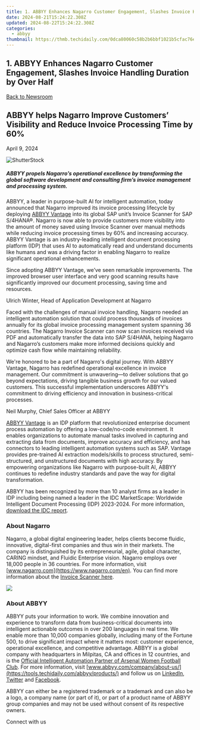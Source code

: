 ```yaml
---
title: 1. ABBYY Enhances Nagarro Customer Engagement, Slashes Invoice Handling Duration by Over Half
date: 2024-08-21T15:24:22.308Z
updated: 2024-08-22T15:24:22.308Z
categories:
  - abbyy
thumbnail: https://thmb.techidaily.com/0dca80060c58b2b6bbf1021b5cfac76e3fa6cc6f30bafd7ebd2e3f93bc51e809.jpg
---
```


## 1. ABBYY Enhances Nagarro Customer Engagement, Slashes Invoice Handling Duration by Over Half

[Back to Newsroom](https://tools.techidaily.com/abbyy/products/)

## ABBYY helps Nagarro Improve Customers’ Visibility and Reduce Invoice Processing Time by 60%

April 9, 2024

![ShutterStock](https://content.abbyy.com/-/media/project/abbyy/abbyy/branchtemplates/shutterstock_1272462163_1296-x-729.jpg?h=729&iar=0&w=1296)

##### ABBYY propels Nagarro’s operational excellence by transforming the global software development and consulting firm’s invoice management and processing system. 

 ABBYY, a leader in purpose-built AI for intelligent automation, today announced that Nagarro improved its invoice processing lifecycle by deploying [ABBYY Vantage](https://tools.techidaily.com/abbyy/products/) into its global SAP unit’s Invoice Scanner for SAP S/4HANA®. Nagarro is now able to provide customers more visibility into the amount of money saved using Invoice Scanner over manual methods while reducing invoice processing times by 60% and increasing accuracy. ABBYY Vantage is an industry-leading intelligent document processing platform (IDP) that uses AI to automatically read and understand documents like humans and was a driving factor in enabling Nagarro to realize significant operational enhancements. 

Since adopting ABBYY Vantage, we’ve seen remarkable improvements. The improved browser user interface and very good scanning results have significantly improved our document processing, saving time and resources.

Ulrich Winter, Head of Application Development at Nagarro

Faced with the challenges of manual invoice handling, Nagarro needed an intelligent automation solution that could process thousands of invoices annually for its global invoice processing management system spanning 36 countries. The Nagarro Invoice Scanner can now scan invoices received via PDF and automatically transfer the data into SAP S/4HANA, helping Nagarro and Nagarro’s customers make more informed decisions quickly and optimize cash flow while maintaining reliability.

We're honored to be a part of Nagarro's digital journey. With ABBYY Vantage, Nagarro has redefined operational excellence in invoice management. Our commitment is unwavering—to deliver solutions that go beyond expectations, driving tangible business growth for our valued customers. This successful implementation underscores ABBYY's commitment to driving efficiency and innovation in business-critical processes. 

Neil Murphy, Chief Sales Officer at ABBYY

[ABBYY Vantage](https://tools.techidaily.com/abbyy/products/) is an IDP platform that revolutionized enterprise document process automation by offering a low-code/no-code environment. It enables organizations to automate manual tasks involved in capturing and extracting data from documents, improve accuracy and efficiency, and has connectors to leading intelligent automation systems such as SAP. Vantage provides pre-trained AI extraction models/skills to process structured, semi-structured, and unstructured documents with high accuracy. By empowering organizations like Nagarro with purpose-built AI, ABBYY continues to redefine industry standards and pave the way for digital transformation. 

ABBYY has been recognized by more than 10 analyst firms as a leader in IDP including being named a leader in the IDC MarketScape: Worldwide Intelligent Document Processing (IDP) 2023-2024\. For more information, [download the IDC report](https://tools.techidaily.com/abbyy/products/).

### About Nagarro

Nagarro, a global digital engineering leader, helps clients become fluidic, innovative, digital-first companies and thus win in their markets. The company is distinguished by its entrepreneurial, agile, global character, CARING mindset, and Fluidic Enterprise vision. Nagarro employs over 18,000 people in 36 countries. For more information, visit [www.nagarro.com](https://www.nagarro.com/en). You can find more information about the [Invoice Scanner here](https://www.nagarro.com/en/services/erp/sap/add-ons/invoice-scanner).

<!-- affiliate ads begin -->
<a href="https://secure.2checkout.com/order/checkout.php?PRODS=32667153&QTY=1&AFFILIATE=108875&CART=1"><img src="https://www.coolmuster.com/uploads/image/20201228/feature02.png" border="0"></a>
<!-- affiliate ads end -->
### About ABBYY

ABBYY puts your information to work. We combine innovation and experience to transform data from business-critical documents into intelligent actionable outcomes in over 200 languages in real time. We enable more than 10,000 companies globally, including many of the Fortune 500, to drive significant impact where it matters most: customer experience, operational excellence, and competitive advantage. ABBYY is a global company with headquarters in Milpitas, CA and offices in 12 countries, and is the [Official Intelligent Automation Partner of Arsenal Women Football Club](https://tools.techidaily.com/abbyy/products/). For more information, visit [www.abbyy.com/company/about-us/](https://tools.techidaily.com/abbyy/products/) and follow us on [LinkedIn](https://www.linkedin.com/company/abbyy), [Twitter](https://twitter.com/ABBYY%5FSoftware) and [Facebook](https://www.facebook.com/ABBYYsoft).

ABBYY can either be a registered trademark or a trademark and can also be a logo, a company name (or part of it), or part of a product name of ABBYY group companies and may not be used without consent of its respective owners.

Connect with us

<ins class="adsbygoogle"
     style="display:block"
     data-ad-format="autorelaxed"
     data-ad-client="ca-pub-7571918770474297"
     data-ad-slot="1223367746"></ins>



<ins class="adsbygoogle"
     style="display:block"
     data-ad-client="ca-pub-7571918770474297"
     data-ad-slot="8358498916"
     data-ad-format="auto"
     data-full-width-responsive="true"></ins>
